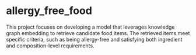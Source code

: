 # allergy_free_food

This project focuses on developing a model that leverages knowledge graph embedding to retrieve candidate food items. The retrieved items meet specific criteria, such as being allergy-free and satisfying both ingredient and composition-level requirements.

